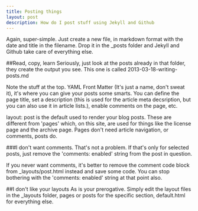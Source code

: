 ```yaml
---
title: Posting things
layout: post
description: How do I post stuff using Jekyll and Github
---
```


Again, super-simple. Just create a new file, in markdown format with the date and title in the filename. Drop it in the _posts folder and Jekyll and Github take care of everything else.

##Read, copy, learn
Seriously, just look at the posts already in that folder, they create the output you see. This one is called 2013-03-18-writing-posts.md

Note the stuff at the top. YAML Front Matter (It's just a name, don't sweat it), it's where you can give your posts some smarts. You can define the page title, set a description (this is used for the article meta decsription, but you can also use it in article lists.), enable comments on the page, etc.

layout: post is the default used to render your blog posts. These are different from 'pages' which, on this site, are used for things like the license page and the archive page. Pages don't need article navigation, or comments, posts do.

###I don't want comments.
That's not a problem. If that's only for selected posts, just remove the 'comments: enabled' string from the post in question.

If you never want comments, it's better to remove the comment code block from _layouts/post.html instead and save some code. You can stop bothering with the 'comments: enabled' string at that point also.

##I don't like your layouts
As is your prerogative. Simply edit the layout files in the _layouts folder, pages or posts for the specific section, default.html for everything else.
